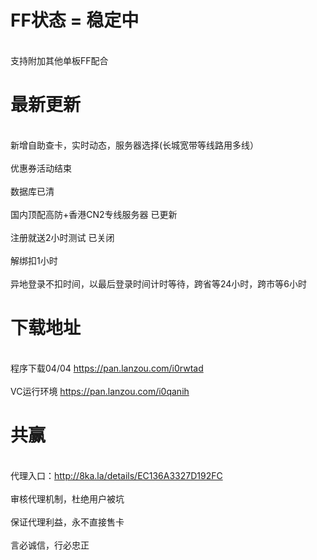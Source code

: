 

# FF状态 = 稳定中   

</br> 支持附加其他单板FF配合 </br>

# 最新更新
 
</br> 新增自助查卡，实时动态，服务器选择(长城宽带等线路用多线）</br>
</br> 优惠券活动结束</br>
</br> 数据库已清</br>
</br> 国内顶配高防+香港CN2专线服务器 已更新</br>
</br> 注册就送2小时测试 已关闭  </br>
</br> 解绑扣1小时</br>
</br> 异地登录不扣时间，以最后登录时间计时等待，跨省等24小时，跨市等6小时</br> 

# 下载地址 

</br>程序下载04/04 https://pan.lanzou.com/i0rwtad</br>
</br>VC运行环境 https://pan.lanzou.com/i0qanih</br>

# 共赢

</br> 代理入口：http://8ka.la/details/EC136A3327D192FC </br>
</br> 审核代理机制，杜绝用户被坑</br> 
</br> 保证代理利益，永不直接售卡</br>
</br> 言必诚信，行必忠正</br>

